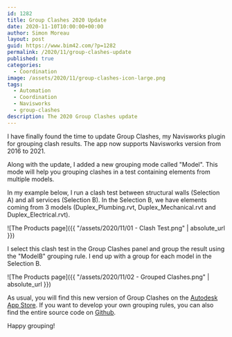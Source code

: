 ```yaml
---
id: 1282
title: Group Clashes 2020 Update
date: 2020-11-10T10:00:00+00:00
author: Simon Moreau
layout: post
guid: https://www.bim42.com/?p=1282
permalink: /2020/11/group-clashes-update
published: true
categories:
  - Coordination
image: /assets/2020/11/group-clashes-icon-large.png
tags:
  - Automation
  - Coordination
  - Navisworks
  - group-clashes
description: The 2020 Group Clashes update
---
```


I have finally found the time to update Group Clashes, my Navisworks plugin for grouping clash results. The app now supports Navisworks version from 2016 to 2021.

Along with the update, I added a new grouping mode called "Model". This mode will help you grouping clashes in a test containing elements from multiple models.

In my example below, I run a clash test between structural walls (Selection A) and all services (Selection B). In the Selection B, we have elements coming from 3 models (Duplex_Plumbing.rvt, Duplex_Mechanical.rvt and Duplex_Electrical.rvt).

![The Products page]({{ "/assets/2020/11/01 - Clash Test.png" | absolute_url }})

I select this clash test in the Group Clashes panel and group the result using the "ModelB" grouping rule. I end up with a group for each model in the Selection B.

![The Products page]({{ "/assets/2020/11/02 - Grouped Clashes.png" | absolute_url }})

As usual, you will find this new version of Group Clashes on the [Autodesk App Store](https://apps.autodesk.com/NAVIS/en/Detail/Index?id=7544208847822212204&appLang=en&os=Win64). If you want to develop your own grouping rules, you can also find the entire source code on [Github](https://github.com/simonmoreau/GroupClashes).

Happy grouping!

 